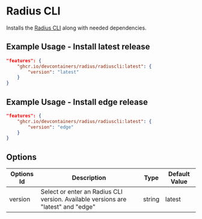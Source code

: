 # Radius CLI

Installs the [Radius CLI](https://github.com/radius-project/radius) along with needed dependencies.

## Example Usage - Install latest release

```json
"features": {
    "ghcr.io/devcontainers/radius/radiuscli:latest": {
        "version": "latest"
    }
}
```

## Example Usage - Install edge release

```json
"features": {
    "ghcr.io/devcontainers/radius/radiuscli:latest": {
        "version": "edge"
    }
}
```

## Options

| Options Id | Description | Type | Default Value |
|-----|-----|-----|-----|
| version | Select or enter an Radius CLI version. Available versions are "latest" and "edge" | string | latest |
